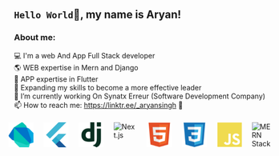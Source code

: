 ## `Hello World`👋, my name is Aryan!


### About me: <br>
💻 I'm a web And App Full Stack developer <br>
🌎 WEB expertise in Mern and Django <br>
📱 APP expertise in Flutter <br>
💽 Expanding my skills to become a more effective leader  <br>
🌱 I’m currently working On Synatx Erreur (Software Development Company) <br>
📫 How to reach me: https://linktr.ee/_aryansingh 🔗
<div style="display: flex; align-items: center; justify-content: center; gap: 20px; margin-top: 20px;">
  <img height="50" src="https://raw.githubusercontent.com/devicons/devicon/master/icons/dart/dart-original.svg" alt="Dart">
  <img height="50" src="https://raw.githubusercontent.com/devicons/devicon/master/icons/flutter/flutter-original.svg" alt="Flutter">
  <img height="50" src="https://raw.githubusercontent.com/devicons/devicon/master/icons/django/django-plain.svg" alt="Django">
  <img height="50" src="https://d2nir1j4sou8ez.cloudfront.net/wp-content/uploads/2021/12/nextjs-boilerplate-logo.png" alt="Next.js">
  <img height="50" src="https://raw.githubusercontent.com/devicons/devicon/master/icons/html5/html5-original.svg" alt="HTML5">
  <img height="50" src="https://raw.githubusercontent.com/devicons/devicon/master/icons/css3/css3-original.svg" alt="CSS3">
  <img height="50" src="https://raw.githubusercontent.com/devicons/devicon/master/icons/javascript/javascript-plain.svg" alt="JavaScript">
  <img height="50" src="https://upload.wikimedia.org/wikipedia/commons/9/94/MERN-logo.png" alt="MERN Stack">
</div>



